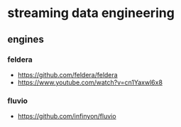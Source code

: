 # streaming data engineering

## engines

### feldera

- https://github.com/feldera/feldera
- https://www.youtube.com/watch?v=cn1Yaxwl6x8

### fluvio

- https://github.com/infinyon/fluvio